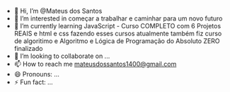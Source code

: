 - 👋 Hi, I’m @Mateus dos Santos 
- 👀 I’m interested in começar a trabalhar e caminhar para um novo futuro
- 🌱 I’m currently learning JavaScript - Curso COMPLETO com 6 Projetos REAIS
 e html e css fazendo esses cursos atualmente também fiz curso de algoritimo e Algoritmo e Lógica de Programação do Absoluto ZERO finalizado
- 💞️ I’m looking to collaborate on ...
- 📫 How to reach me mateusdossantos1400@gmail.com
- 😄 Pronouns: ...
- ⚡ Fun fact: ...

<!---
MateusDosSantos14/MateusDosSantos14 is a ✨ special ✨ repository because its `README.md` (this file) appears on your GitHub profile.
You can click the Preview link to take a look at your changes.
--->
